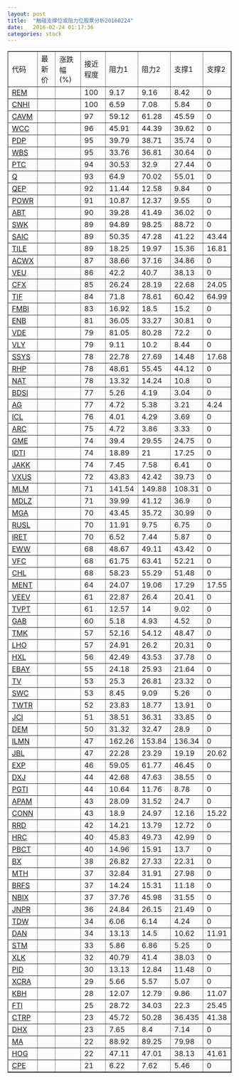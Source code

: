 ```yaml
---
layout: post
title:  "触碰支撑位或阻力位股票分析20160224"
date:   2016-02-24 01:17:36
categories: stock
---
```

<script type="text/javascript">
var stockList = []
stockList.push('gb_rem');
stockList.push('gb_cnhi');
stockList.push('gb_cavm');
stockList.push('gb_wcc');
stockList.push('gb_pdp');
stockList.push('gb_wbs');
stockList.push('gb_ptc');
stockList.push('gb_q');
stockList.push('gb_qep');
stockList.push('gb_powr');
stockList.push('gb_abt');
stockList.push('gb_swk');
stockList.push('gb_saic');
stockList.push('gb_tile');
stockList.push('gb_acwx');
stockList.push('gb_veu');
stockList.push('gb_cfx');
stockList.push('gb_tif');
stockList.push('gb_fmbi');
stockList.push('gb_enb');
stockList.push('gb_vde');
stockList.push('gb_vly');
stockList.push('gb_ssys');
stockList.push('gb_rhp');
stockList.push('gb_nat');
stockList.push('gb_bdsi');
stockList.push('gb_ag');
stockList.push('gb_icl');
stockList.push('gb_arc');
stockList.push('gb_gme');
stockList.push('gb_idti');
stockList.push('gb_jakk');
stockList.push('gb_vxus');
stockList.push('gb_mlm');
stockList.push('gb_mdlz');
stockList.push('gb_mga');
stockList.push('gb_rusl');
stockList.push('gb_iret');
stockList.push('gb_eww');
stockList.push('gb_vfc');
stockList.push('gb_chl');
stockList.push('gb_ment');
stockList.push('gb_veev');
stockList.push('gb_tvpt');
stockList.push('gb_gab');
stockList.push('gb_tmk');
stockList.push('gb_lho');
stockList.push('gb_hxl');
stockList.push('gb_ebay');
stockList.push('gb_tv');
stockList.push('gb_swc');
stockList.push('gb_twtr');
stockList.push('gb_jci');
stockList.push('gb_dem');
stockList.push('gb_ilmn');
stockList.push('gb_jbl');
stockList.push('gb_exp');
stockList.push('gb_dxj');
stockList.push('gb_pgti');
stockList.push('gb_apam');
stockList.push('gb_conn');
stockList.push('gb_rrd');
stockList.push('gb_hrc');
stockList.push('gb_pbct');
stockList.push('gb_bx');
stockList.push('gb_mth');
stockList.push('gb_brfs');
stockList.push('gb_nbix');
stockList.push('gb_jnpr');
stockList.push('gb_tdw');
stockList.push('gb_dan');
stockList.push('gb_stm');
stockList.push('gb_xlk');
stockList.push('gb_pid');
stockList.push('gb_xcra');
stockList.push('gb_kbh');
stockList.push('gb_fti');
stockList.push('gb_ctrp');
stockList.push('gb_dhx');
stockList.push('gb_ma');
stockList.push('gb_hog');
stockList.push('gb_cpe');
</script>
<table border="1">
 <tr>
 <td>代码</td>
 <td>最新价</td>
 <td>涨跌幅(%)</td>
 <td>接近程度</td>
 <td>阻力1</td>
 <td>阻力2</td>
 <td>支撑1</td>
 <td>支撑2</td>
</tr>
  <tr id="rem" class="red">
  <td><a href="http://stock.finance.sina.com.cn/usstock/quotes/REM.html" target="_blank">REM</a></td><td></td><td></td><td>100</td><td>9.17</td><td>9.16</td><td>8.42</td><td>0</td></tr>
  <tr id="cnhi" class="red">
  <td><a href="http://stock.finance.sina.com.cn/usstock/quotes/CNHI.html" target="_blank">CNHI</a></td><td></td><td></td><td>100</td><td>6.59</td><td>7.08</td><td>5.84</td><td>0</td></tr>
  <tr id="cavm" class="red">
  <td><a href="http://stock.finance.sina.com.cn/usstock/quotes/CAVM.html" target="_blank">CAVM</a></td><td></td><td></td><td>97</td><td>59.12</td><td>61.28</td><td>45.59</td><td>0</td></tr>
  <tr id="wcc" class="red">
  <td><a href="http://stock.finance.sina.com.cn/usstock/quotes/WCC.html" target="_blank">WCC</a></td><td></td><td></td><td>96</td><td>45.91</td><td>44.39</td><td>39.62</td><td>0</td></tr>
  <tr id="pdp" class="red">
  <td><a href="http://stock.finance.sina.com.cn/usstock/quotes/PDP.html" target="_blank">PDP</a></td><td></td><td></td><td>95</td><td>39.79</td><td>38.71</td><td>35.74</td><td>0</td></tr>
  <tr id="wbs" class="red">
  <td><a href="http://stock.finance.sina.com.cn/usstock/quotes/WBS.html" target="_blank">WBS</a></td><td></td><td></td><td>95</td><td>33.76</td><td>36.81</td><td>30.64</td><td>0</td></tr>
  <tr id="ptc" class="red">
  <td><a href="http://stock.finance.sina.com.cn/usstock/quotes/PTC.html" target="_blank">PTC</a></td><td></td><td></td><td>94</td><td>30.53</td><td>32.9</td><td>27.44</td><td>0</td></tr>
  <tr id="q" class="red">
  <td><a href="http://stock.finance.sina.com.cn/usstock/quotes/Q.html" target="_blank">Q</a></td><td></td><td></td><td>93</td><td>64.9</td><td>70.02</td><td>55.01</td><td>0</td></tr>
  <tr id="qep" class="red">
  <td><a href="http://stock.finance.sina.com.cn/usstock/quotes/QEP.html" target="_blank">QEP</a></td><td></td><td></td><td>92</td><td>11.44</td><td>12.58</td><td>9.84</td><td>0</td></tr>
  <tr id="powr" class="red">
  <td><a href="http://stock.finance.sina.com.cn/usstock/quotes/POWR.html" target="_blank">POWR</a></td><td></td><td></td><td>91</td><td>10.87</td><td>12.37</td><td>9.55</td><td>0</td></tr>
  <tr id="abt" class="red">
  <td><a href="http://stock.finance.sina.com.cn/usstock/quotes/ABT.html" target="_blank">ABT</a></td><td></td><td></td><td>90</td><td>39.28</td><td>41.49</td><td>36.02</td><td>0</td></tr>
  <tr id="swk" class="red">
  <td><a href="http://stock.finance.sina.com.cn/usstock/quotes/SWK.html" target="_blank">SWK</a></td><td></td><td></td><td>89</td><td>94.89</td><td>98.25</td><td>88.72</td><td>0</td></tr>
  <tr id="saic" class="green">
  <td><a href="http://stock.finance.sina.com.cn/usstock/quotes/SAIC.html" target="_blank">SAIC</a></td><td></td><td></td><td>89</td><td>50.35</td><td>47.28</td><td>41.22</td><td>43.44</td></tr>
  <tr id="tile" class="green">
  <td><a href="http://stock.finance.sina.com.cn/usstock/quotes/TILE.html" target="_blank">TILE</a></td><td></td><td></td><td>89</td><td>18.25</td><td>19.97</td><td>15.36</td><td>16.81</td></tr>
  <tr id="acwx" class="red">
  <td><a href="http://stock.finance.sina.com.cn/usstock/quotes/ACWX.html" target="_blank">ACWX</a></td><td></td><td></td><td>87</td><td>38.66</td><td>37.16</td><td>34.86</td><td>0</td></tr>
  <tr id="veu" class="red">
  <td><a href="http://stock.finance.sina.com.cn/usstock/quotes/VEU.html" target="_blank">VEU</a></td><td></td><td></td><td>86</td><td>42.2</td><td>40.7</td><td>38.13</td><td>0</td></tr>
  <tr id="cfx" class="red">
  <td><a href="http://stock.finance.sina.com.cn/usstock/quotes/CFX.html" target="_blank">CFX</a></td><td></td><td></td><td>85</td><td>26.24</td><td>28.19</td><td>22.68</td><td>24.05</td></tr>
  <tr id="tif" class="green">
  <td><a href="http://stock.finance.sina.com.cn/usstock/quotes/TIF.html" target="_blank">TIF</a></td><td></td><td></td><td>84</td><td>71.8</td><td>78.61</td><td>60.42</td><td>64.99</td></tr>
  <tr id="fmbi" class="red">
  <td><a href="http://stock.finance.sina.com.cn/usstock/quotes/FMBI.html" target="_blank">FMBI</a></td><td></td><td></td><td>83</td><td>16.92</td><td>18.5</td><td>15.2</td><td>0</td></tr>
  <tr id="enb" class="green">
  <td><a href="http://stock.finance.sina.com.cn/usstock/quotes/ENB.html" target="_blank">ENB</a></td><td></td><td></td><td>81</td><td>36.05</td><td>33.27</td><td>30.81</td><td>0</td></tr>
  <tr id="vde" class="red">
  <td><a href="http://stock.finance.sina.com.cn/usstock/quotes/VDE.html" target="_blank">VDE</a></td><td></td><td></td><td>79</td><td>81.05</td><td>80.28</td><td>72.2</td><td>0</td></tr>
  <tr id="vly" class="red">
  <td><a href="http://stock.finance.sina.com.cn/usstock/quotes/VLY.html" target="_blank">VLY</a></td><td></td><td></td><td>79</td><td>9.11</td><td>10.2</td><td>8.44</td><td>0</td></tr>
  <tr id="ssys" class="green">
  <td><a href="http://stock.finance.sina.com.cn/usstock/quotes/SSYS.html" target="_blank">SSYS</a></td><td></td><td></td><td>78</td><td>22.78</td><td>27.69</td><td>14.48</td><td>17.68</td></tr>
  <tr id="rhp" class="red">
  <td><a href="http://stock.finance.sina.com.cn/usstock/quotes/RHP.html" target="_blank">RHP</a></td><td></td><td></td><td>78</td><td>48.61</td><td>55.45</td><td>44.12</td><td>0</td></tr>
  <tr id="nat" class="red">
  <td><a href="http://stock.finance.sina.com.cn/usstock/quotes/NAT.html" target="_blank">NAT</a></td><td></td><td></td><td>78</td><td>13.32</td><td>14.24</td><td>10.8</td><td>0</td></tr>
  <tr id="bdsi" class="red">
  <td><a href="http://stock.finance.sina.com.cn/usstock/quotes/BDSI.html" target="_blank">BDSI</a></td><td></td><td></td><td>77</td><td>5.26</td><td>4.19</td><td>3.04</td><td>0</td></tr>
  <tr id="ag" class="green">
  <td><a href="http://stock.finance.sina.com.cn/usstock/quotes/AG.html" target="_blank">AG</a></td><td></td><td></td><td>77</td><td>4.72</td><td>5.38</td><td>3.21</td><td>4.24</td></tr>
  <tr id="icl" class="red">
  <td><a href="http://stock.finance.sina.com.cn/usstock/quotes/ICL.html" target="_blank">ICL</a></td><td></td><td></td><td>76</td><td>4.01</td><td>4.29</td><td>3.69</td><td>0</td></tr>
  <tr id="arc" class="red">
  <td><a href="http://stock.finance.sina.com.cn/usstock/quotes/ARC.html" target="_blank">ARC</a></td><td></td><td></td><td>75</td><td>4.72</td><td>3.86</td><td>3.33</td><td>0</td></tr>
  <tr id="gme" class="red">
  <td><a href="http://stock.finance.sina.com.cn/usstock/quotes/GME.html" target="_blank">GME</a></td><td></td><td></td><td>74</td><td>39.4</td><td>29.55</td><td>24.75</td><td>0</td></tr>
  <tr id="idti" class="red">
  <td><a href="http://stock.finance.sina.com.cn/usstock/quotes/IDTI.html" target="_blank">IDTI</a></td><td></td><td></td><td>74</td><td>18.89</td><td>21</td><td>17.25</td><td>0</td></tr>
  <tr id="jakk" class="red">
  <td><a href="http://stock.finance.sina.com.cn/usstock/quotes/JAKK.html" target="_blank">JAKK</a></td><td></td><td></td><td>74</td><td>7.45</td><td>7.58</td><td>6.41</td><td>0</td></tr>
  <tr id="vxus" class="red">
  <td><a href="http://stock.finance.sina.com.cn/usstock/quotes/VXUS.html" target="_blank">VXUS</a></td><td></td><td></td><td>72</td><td>43.83</td><td>42.42</td><td>39.73</td><td>0</td></tr>
  <tr id="mlm" class="red">
  <td><a href="http://stock.finance.sina.com.cn/usstock/quotes/MLM.html" target="_blank">MLM</a></td><td></td><td></td><td>71</td><td>141.54</td><td>149.88</td><td>108.31</td><td>0</td></tr>
  <tr id="mdlz" class="red">
  <td><a href="http://stock.finance.sina.com.cn/usstock/quotes/MDLZ.html" target="_blank">MDLZ</a></td><td></td><td></td><td>71</td><td>39.99</td><td>41.12</td><td>36.9</td><td>0</td></tr>
  <tr id="mga" class="red">
  <td><a href="http://stock.finance.sina.com.cn/usstock/quotes/MGA.html" target="_blank">MGA</a></td><td></td><td></td><td>70</td><td>43.45</td><td>35.72</td><td>30.99</td><td>0</td></tr>
  <tr id="rusl" class="red">
  <td><a href="http://stock.finance.sina.com.cn/usstock/quotes/RUSL.html" target="_blank">RUSL</a></td><td></td><td></td><td>70</td><td>11.91</td><td>9.75</td><td>6.75</td><td>0</td></tr>
  <tr id="iret" class="red">
  <td><a href="http://stock.finance.sina.com.cn/usstock/quotes/IRET.html" target="_blank">IRET</a></td><td></td><td></td><td>70</td><td>6.52</td><td>7.44</td><td>5.87</td><td>0</td></tr>
  <tr id="eww" class="red">
  <td><a href="http://stock.finance.sina.com.cn/usstock/quotes/EWW.html" target="_blank">EWW</a></td><td></td><td></td><td>68</td><td>48.67</td><td>49.11</td><td>43.42</td><td>0</td></tr>
  <tr id="vfc" class="red">
  <td><a href="http://stock.finance.sina.com.cn/usstock/quotes/VFC.html" target="_blank">VFC</a></td><td></td><td></td><td>68</td><td>61.75</td><td>63.41</td><td>52.21</td><td>0</td></tr>
  <tr id="chl" class="red">
  <td><a href="http://stock.finance.sina.com.cn/usstock/quotes/CHL.html" target="_blank">CHL</a></td><td></td><td></td><td>68</td><td>58.23</td><td>55.29</td><td>51.48</td><td>0</td></tr>
  <tr id="ment" class="red">
  <td><a href="http://stock.finance.sina.com.cn/usstock/quotes/MENT.html" target="_blank">MENT</a></td><td></td><td></td><td>64</td><td>24.07</td><td>19.06</td><td>17.29</td><td>17.55</td></tr>
  <tr id="veev" class="red">
  <td><a href="http://stock.finance.sina.com.cn/usstock/quotes/VEEV.html" target="_blank">VEEV</a></td><td></td><td></td><td>61</td><td>22.87</td><td>26.4</td><td>20.41</td><td>0</td></tr>
  <tr id="tvpt" class="red">
  <td><a href="http://stock.finance.sina.com.cn/usstock/quotes/TVPT.html" target="_blank">TVPT</a></td><td></td><td></td><td>61</td><td>12.57</td><td>14</td><td>9.02</td><td>0</td></tr>
  <tr id="gab" class="green">
  <td><a href="http://stock.finance.sina.com.cn/usstock/quotes/GAB.html" target="_blank">GAB</a></td><td></td><td></td><td>60</td><td>5.18</td><td>4.93</td><td>4.52</td><td>0</td></tr>
  <tr id="tmk" class="red">
  <td><a href="http://stock.finance.sina.com.cn/usstock/quotes/TMK.html" target="_blank">TMK</a></td><td></td><td></td><td>57</td><td>52.16</td><td>54.12</td><td>48.47</td><td>0</td></tr>
  <tr id="lho" class="red">
  <td><a href="http://stock.finance.sina.com.cn/usstock/quotes/LHO.html" target="_blank">LHO</a></td><td></td><td></td><td>57</td><td>24.91</td><td>26.2</td><td>20.31</td><td>0</td></tr>
  <tr id="hxl" class="red">
  <td><a href="http://stock.finance.sina.com.cn/usstock/quotes/HXL.html" target="_blank">HXL</a></td><td></td><td></td><td>56</td><td>42.49</td><td>43.53</td><td>37.78</td><td>0</td></tr>
  <tr id="ebay" class="green">
  <td><a href="http://stock.finance.sina.com.cn/usstock/quotes/EBAY.html" target="_blank">EBAY</a></td><td></td><td></td><td>55</td><td>24.18</td><td>25.93</td><td>21.64</td><td>0</td></tr>
  <tr id="tv" class="red">
  <td><a href="http://stock.finance.sina.com.cn/usstock/quotes/TV.html" target="_blank">TV</a></td><td></td><td></td><td>53</td><td>25.3</td><td>26.81</td><td>23.32</td><td>0</td></tr>
  <tr id="swc" class="red">
  <td><a href="http://stock.finance.sina.com.cn/usstock/quotes/SWC.html" target="_blank">SWC</a></td><td></td><td></td><td>53</td><td>8.45</td><td>9.09</td><td>5.26</td><td>0</td></tr>
  <tr id="twtr" class="red">
  <td><a href="http://stock.finance.sina.com.cn/usstock/quotes/TWTR.html" target="_blank">TWTR</a></td><td></td><td></td><td>52</td><td>23.83</td><td>18.77</td><td>13.91</td><td>0</td></tr>
  <tr id="jci" class="red">
  <td><a href="http://stock.finance.sina.com.cn/usstock/quotes/JCI.html" target="_blank">JCI</a></td><td></td><td></td><td>51</td><td>38.51</td><td>36.31</td><td>33.85</td><td>0</td></tr>
  <tr id="dem" class="green">
  <td><a href="http://stock.finance.sina.com.cn/usstock/quotes/DEM.html" target="_blank">DEM</a></td><td></td><td></td><td>50</td><td>31.32</td><td>32.47</td><td>28.9</td><td>0</td></tr>
  <tr id="ilmn" class="red">
  <td><a href="http://stock.finance.sina.com.cn/usstock/quotes/ILMN.html" target="_blank">ILMN</a></td><td></td><td></td><td>47</td><td>162.26</td><td>153.84</td><td>136.34</td><td>0</td></tr>
  <tr id="jbl" class="green">
  <td><a href="http://stock.finance.sina.com.cn/usstock/quotes/JBL.html" target="_blank">JBL</a></td><td></td><td></td><td>47</td><td>22.28</td><td>23.29</td><td>19.19</td><td>20.62</td></tr>
  <tr id="exp" class="red">
  <td><a href="http://stock.finance.sina.com.cn/usstock/quotes/EXP.html" target="_blank">EXP</a></td><td></td><td></td><td>46</td><td>59.05</td><td>61.77</td><td>46.45</td><td>0</td></tr>
  <tr id="dxj" class="red">
  <td><a href="http://stock.finance.sina.com.cn/usstock/quotes/DXJ.html" target="_blank">DXJ</a></td><td></td><td></td><td>44</td><td>42.68</td><td>47.63</td><td>38.55</td><td>0</td></tr>
  <tr id="pgti" class="red">
  <td><a href="http://stock.finance.sina.com.cn/usstock/quotes/PGTI.html" target="_blank">PGTI</a></td><td></td><td></td><td>44</td><td>10.64</td><td>11.76</td><td>8.78</td><td>0</td></tr>
  <tr id="apam" class="red">
  <td><a href="http://stock.finance.sina.com.cn/usstock/quotes/APAM.html" target="_blank">APAM</a></td><td></td><td></td><td>43</td><td>28.09</td><td>31.52</td><td>24.7</td><td>0</td></tr>
  <tr id="conn" class="green">
  <td><a href="http://stock.finance.sina.com.cn/usstock/quotes/CONN.html" target="_blank">CONN</a></td><td></td><td></td><td>43</td><td>18.9</td><td>24.97</td><td>12.16</td><td>15.22</td></tr>
  <tr id="rrd" class="red">
  <td><a href="http://stock.finance.sina.com.cn/usstock/quotes/RRD.html" target="_blank">RRD</a></td><td></td><td></td><td>42</td><td>14.21</td><td>13.79</td><td>12.72</td><td>0</td></tr>
  <tr id="hrc" class="red">
  <td><a href="http://stock.finance.sina.com.cn/usstock/quotes/HRC.html" target="_blank">HRC</a></td><td></td><td></td><td>40</td><td>45.83</td><td>49.73</td><td>42.99</td><td>0</td></tr>
  <tr id="pbct" class="red">
  <td><a href="http://stock.finance.sina.com.cn/usstock/quotes/PBCT.html" target="_blank">PBCT</a></td><td></td><td></td><td>40</td><td>14.96</td><td>15.91</td><td>13.7</td><td>0</td></tr>
  <tr id="bx" class="red">
  <td><a href="http://stock.finance.sina.com.cn/usstock/quotes/BX.html" target="_blank">BX</a></td><td></td><td></td><td>38</td><td>26.82</td><td>27.33</td><td>22.31</td><td>0</td></tr>
  <tr id="mth" class="red">
  <td><a href="http://stock.finance.sina.com.cn/usstock/quotes/MTH.html" target="_blank">MTH</a></td><td></td><td></td><td>37</td><td>32.84</td><td>31.91</td><td>27.98</td><td>0</td></tr>
  <tr id="brfs" class="red">
  <td><a href="http://stock.finance.sina.com.cn/usstock/quotes/BRFS.html" target="_blank">BRFS</a></td><td></td><td></td><td>37</td><td>14.24</td><td>15.31</td><td>11.18</td><td>0</td></tr>
  <tr id="nbix" class="red">
  <td><a href="http://stock.finance.sina.com.cn/usstock/quotes/NBIX.html" target="_blank">NBIX</a></td><td></td><td></td><td>37</td><td>37.76</td><td>45.98</td><td>31.55</td><td>0</td></tr>
  <tr id="jnpr" class="red">
  <td><a href="http://stock.finance.sina.com.cn/usstock/quotes/JNPR.html" target="_blank">JNPR</a></td><td></td><td></td><td>36</td><td>24.84</td><td>26.15</td><td>21.49</td><td>0</td></tr>
  <tr id="tdw" class="red">
  <td><a href="http://stock.finance.sina.com.cn/usstock/quotes/TDW.html" target="_blank">TDW</a></td><td></td><td></td><td>34</td><td>6.06</td><td>6.14</td><td>4.24</td><td>0</td></tr>
  <tr id="dan" class="green">
  <td><a href="http://stock.finance.sina.com.cn/usstock/quotes/DAN.html" target="_blank">DAN</a></td><td></td><td></td><td>34</td><td>13.13</td><td>14.5</td><td>10.62</td><td>11.91</td></tr>
  <tr id="stm" class="red">
  <td><a href="http://stock.finance.sina.com.cn/usstock/quotes/STM.html" target="_blank">STM</a></td><td></td><td></td><td>33</td><td>5.86</td><td>6.86</td><td>5.25</td><td>0</td></tr>
  <tr id="xlk" class="red">
  <td><a href="http://stock.finance.sina.com.cn/usstock/quotes/XLK.html" target="_blank">XLK</a></td><td></td><td></td><td>32</td><td>40.79</td><td>41.4</td><td>38.03</td><td>0</td></tr>
  <tr id="pid" class="red">
  <td><a href="http://stock.finance.sina.com.cn/usstock/quotes/PID.html" target="_blank">PID</a></td><td></td><td></td><td>30</td><td>13.13</td><td>12.84</td><td>11.48</td><td>0</td></tr>
  <tr id="xcra" class="red">
  <td><a href="http://stock.finance.sina.com.cn/usstock/quotes/XCRA.html" target="_blank">XCRA</a></td><td></td><td></td><td>29</td><td>5.66</td><td>5.57</td><td>5.07</td><td>0</td></tr>
  <tr id="kbh" class="green">
  <td><a href="http://stock.finance.sina.com.cn/usstock/quotes/KBH.html" target="_blank">KBH</a></td><td></td><td></td><td>28</td><td>12.07</td><td>12.79</td><td>9.86</td><td>11.07</td></tr>
  <tr id="fti" class="green">
  <td><a href="http://stock.finance.sina.com.cn/usstock/quotes/FTI.html" target="_blank">FTI</a></td><td></td><td></td><td>25</td><td>28.72</td><td>34.03</td><td>22.3</td><td>25.45</td></tr>
  <tr id="ctrp" class="green">
  <td><a href="http://stock.finance.sina.com.cn/usstock/quotes/CTRP.html" target="_blank">CTRP</a></td><td></td><td></td><td>23</td><td>45.72</td><td>50.28</td><td>36.435</td><td>41.38</td></tr>
  <tr id="dhx" class="red">
  <td><a href="http://stock.finance.sina.com.cn/usstock/quotes/DHX.html" target="_blank">DHX</a></td><td></td><td></td><td>23</td><td>7.65</td><td>8.4</td><td>7.14</td><td>0</td></tr>
  <tr id="ma" class="red">
  <td><a href="http://stock.finance.sina.com.cn/usstock/quotes/MA.html" target="_blank">MA</a></td><td></td><td></td><td>22</td><td>88.92</td><td>89.25</td><td>79.98</td><td>0</td></tr>
  <tr id="hog" class="green">
  <td><a href="http://stock.finance.sina.com.cn/usstock/quotes/HOG.html" target="_blank">HOG</a></td><td></td><td></td><td>22</td><td>47.11</td><td>47.01</td><td>38.13</td><td>41.61</td></tr>
  <tr id="cpe" class="red">
  <td><a href="http://stock.finance.sina.com.cn/usstock/quotes/CPE.html" target="_blank">CPE</a></td><td></td><td></td><td>21</td><td>6.22</td><td>7.62</td><td>5.46</td><td>0</td></tr>
</table>
